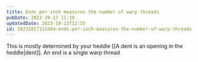 ```yaml
---
title: Ends per inch measures the number of warp threads
pubDate: 2023-10-17 11:19
updatedDate: 2023-10-23T12:55
id: 20231017111084-ends-per-inch-measures-the-number-of-warp-threads
---
```


This is mostly determined by your heddle [[A dent is an opening in the heddle|dent]]. An end is a single warp thread
